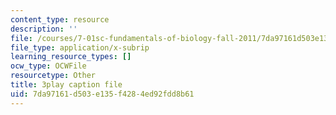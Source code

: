 ```yaml
---
content_type: resource
description: ''
file: /courses/7-01sc-fundamentals-of-biology-fall-2011/7da97161d503e135f4284ed92fdd8b61_SvjeCxVu2dI.srt
file_type: application/x-subrip
learning_resource_types: []
ocw_type: OCWFile
resourcetype: Other
title: 3play caption file
uid: 7da97161-d503-e135-f428-4ed92fdd8b61
---
```

